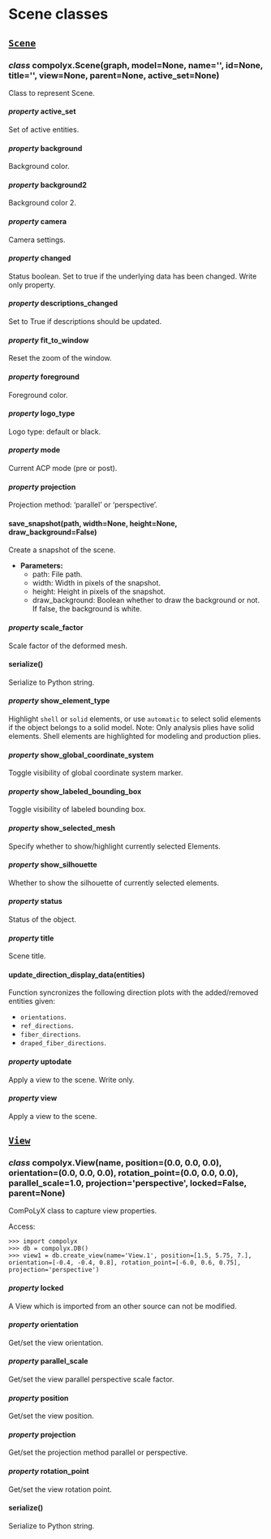 # Scene classes

## [`Scene`](#compolyx.Scene)

### *class* compolyx.Scene(graph, model=None, name='', id=None, title='', view=None, parent=None, active_set=None)

Class to represent Scene.

#### *property* active_set

Set of active entities.

#### *property* background

Background color.

#### *property* background2

Background color 2.

#### *property* camera

Camera settings.

#### *property* changed

Status boolean. Set to true if the underlying data has been changed. Write only property.

#### *property* descriptions_changed

Set to True if descriptions should be updated.

#### *property* fit_to_window

Reset the zoom of the window.

#### *property* foreground

Foreground color.

#### *property* logo_type

Logo type: default or black.

#### *property* mode

Current ACP mode (pre or post).

#### *property* projection

Projection method: ‘parallel’ or ‘perspective’.

#### save_snapshot(path, width=None, height=None, draw_background=False)

Create a snapshot of the scene.

* **Parameters:**
  - path: File path.
  - width: Width in pixels of the snapshot.
  - height: Height in pixels of the snapshot.
  - draw_background: Boolean whether to draw the background or not. If false, the background is white.

#### *property* scale_factor

Scale factor of the deformed mesh.

#### serialize()

Serialize to Python string.

#### *property* show_element_type

Highlight ``shell`` or ``solid`` elements, or use ``automatic`` to select solid elements if the object belongs to a solid model. Note: Only analysis plies have solid elements. Shell elements are highlighted for modeling and production plies.

#### *property* show_global_coordinate_system

Toggle visibility of global coordinate system marker.

#### *property* show_labeled_bounding_box

Toggle visibility of labeled bounding box.

#### *property* show_selected_mesh

Specify whether to show/highlight currently selected Elements.

#### *property* show_silhouette

Whether to show the silhouette of currently selected elements.

#### *property* status

Status of the object.

#### *property* title

Scene title.

#### update_direction_display_data(entities)

Function syncronizes the following direction plots with the added/removed entities given:
- ``orientations``.
- ``ref_directions``.
- ``fiber_directions``.
- ``draped_fiber_directions``.

#### *property* uptodate

Apply a view to the scene. Write only.

#### *property* view

Apply a view to the scene.

## [`View`](#compolyx.View)

### *class* compolyx.View(name, position=(0.0, 0.0, 0.0), orientation=(0.0, 0.0, 0.0), rotation_point=(0.0, 0.0, 0.0), parallel_scale=1.0, projection='perspective', locked=False, parent=None)

ComPoLyX class to capture view properties.

Access:

```pycon
>>> import compolyx
>>> db = compolyx.DB()
>>> view1 = db.create_view(name='View.1', position=[1.5, 5.75, 7.], orientation=[-0.4, -0.4, 0.8], rotation_point=[-6.0, 0.6, 0.75], projection='perspective')
```

#### *property* locked

A View which is imported from an other source can not be modified.

#### *property* orientation

Get/set the view orientation.

#### *property* parallel_scale

Get/set the view parallel perspective scale factor.

#### *property* position

Get/set the view position.

#### *property* projection

Get/set the projection method parallel or perspective.

#### *property* rotation_point

Get/set the view rotation point.

#### serialize()

Serialize to Python string.
